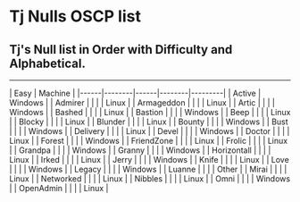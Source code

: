 # Tj Nulls OSCP list
## Tj's Null list in Order with Difficulty and Alphabetical. 

------------------- 


| Easy | Machine |
|------|--------|------|--------|---------|
| Active | Windows |
| Admirer |   |   |   | Linux   |
| Armageddon |   |   |   | Linux  |
| Artic |  |  |  | Windows |
| Bashed |  |  |  | Linux |
| Bastion |  |  |  | Windows |
| Beep |  |  |  | Linux |
| Blocky |  |  |  | Linux |
| Blunder |  |  |  | Linux |
| Bounty |  |  |  | Windows |
| Bust |  |  |  | Windows |
| Delivery |  |  |  | Linux |
| Devel |  |  |  | Windows |
| Doctor |  |  |  | Linux |
| Forest |  |  |  | Windows |
| FriendZone |  |  |  | Linux |
| Frolic |  |  |  | Linux |
| Grandpa |  |  |  | Windows |
| Granny |  |  |  | Windows |
| Horizontall |  |  |  | Linux |
| Irked |  |  |  | Linux |
| Jerry |  |  |  | Windows |
| Knife |  |  |  | Linux |
| Love |  |  |  | Windows |
| Legacy |  |  |  | Windows |
| Luanne |  |  |  | Other |
| Mirai |  |  |  | Linux |
| Networked |  |  |  | Linux |
| Nibbles |  |  |  | Linux |
| Omni |  |  |  | Windows |
| OpenAdmin |  |  |  | Linux |
